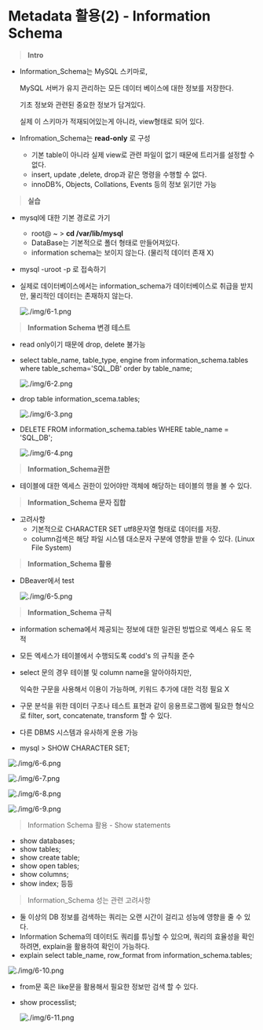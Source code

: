# Metadata 활용\(2\) - Information Schema

> **Intro**

* Information\_Schema는 MySQL 스키마로,

  MySQL 서버가 유지 관리하는 모든 데이터 베이스에 대한 정보를 저장한다.

  기초 정보와 관련된 중요한 정보가 담겨있다.

  실제 이 스키마가 적재되어있는게 아니라, view형태로 되어 있다.

* Infromation\_Schema는 **read-only** 로 구성
  * 기본 table이 아니라 실제 view로 관련 파일이 없기 때문에 트리거를 설정할 수 없다.
  * insert, update ,delete, drop과 같은 명령을 수행할 수 없다.
  * innoDB%, Objects, Collations, Events 등의 정보 읽기만 가능

> **실습**

* mysql에 대한 기본 경로로 가기
  * root@ ~ &gt; **cd /var/lib/mysql**
  * DataBase는 기본적으로 폴더 형태로 만들어져있다.
  * information schema는 보이지 않는다. \(물리적 데이터 존재 X\)
* mysql -uroot -p 로 접속하기
* 실제로 데이터베이스에서는 information\_schema가 데이터베이스로 취급을 받지만, 물리적인 데이터는 존재하지 않는다.

  ![./img/6-1.png](../../.gitbook/assets/6-1.png)

> **Information Schema 변경 테스트**

* read only이기 때문에 drop, delete 불가능
* select table\_name, table\_type, engine from information\_schema.tables where table\_schema='SQL\_DB' order by table\_name;

  ![./img/6-2.png](../../.gitbook/assets/6-2.png)

* drop table information\_scema.tables;

  ![./img/6-3.png](../../.gitbook/assets/6-3.png)

* DELETE FROM information\_schema.tables WHERE table\_name = 'SQL\_DB';

  ![./img/6-4.png](../../.gitbook/assets/6-4.png)

> **Information\_Schema권한**

* 테이블에 대한 엑세스 권한이 있어야만 객체에 해당하는 테이블의 행을 볼 수 있다.

> **Information\_Schema 문자 집합**

* 고려사항
  * 기본적으로 CHARACTER SET utf8문자열 형태로 데이터를 저장.
  * column검색은 해당 파일 시스템 대소문자 구분에 영향을 받을 수 있다. \(Linux File System\)

> **Information\_Schema 활용**

* DBeaver에서 test

  ![./img/6-5.png](../../.gitbook/assets/6-5.png)

> **Information\_Schema 규칙**

* information schema에서 제공되는 정보에 대한 일관된 방법으로 엑세스 유도 목적
* 모든 엑세스가 테이블에서 수행되도록 codd's 의 규칙을 준수
* select 문의 경우 테이블 및 column name을 알아야하지만,

  익숙한 구문을 사용해서 이용이 가능하며, 키워드 추가에 대한 걱정 필요 X

* 구문 분석을 위한 데이터 구조나 테스트 표현과 같이 응용프로그램에 필요한 형식으로 filter, sort, concatenate, transform 할 수 있다.
* 다른 DBMS 시스템과 유사하게 운용 가능
* mysql &gt; SHOW CHARACTER SET;

![./img/6-6.png](../../.gitbook/assets/6-6.png)

![./img/6-7.png](../../.gitbook/assets/6-7.png)

![./img/6-8.png](../../.gitbook/assets/6-8.png)

![./img/6-9.png](../../.gitbook/assets/6-9.png)

> Information Schema 활용 - Show statements

* show databases;
* show tables;
* show create table;
* show open tables;
* show columns;
* show index; 등등

> Information\_Schema 성는 관련 고려사항

* 둘 이상의 DB 정보를 검색하는 쿼리는 오랜 시간이 걸리고 성능에 영향을 줄 수 있다.
* Information Schema의 데이터도 쿼리를 튜닝할 수 있으며, 쿼리의 효율성을 확인하려면, explain을 활용하여 확인이 가능하다.
* explain select table\_name, row\_format from information\_schema.tables;

![./img/6-10.png](../../.gitbook/assets/6-10.png)

* from문 혹은 like문을 활용해서 필요한 정보만 검색 할 수 있다.
* show processlist;

  ![./img/6-11.png](../../.gitbook/assets/6-11.png)

